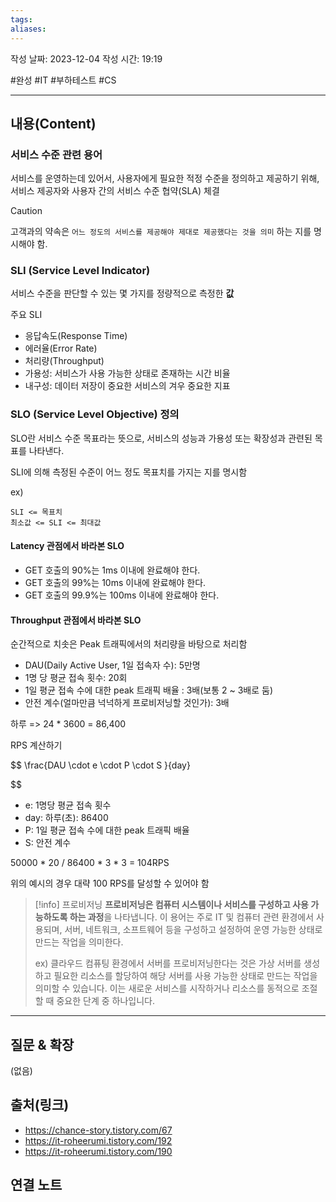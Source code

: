 ```yaml
---
tags: 
aliases:
---
```

작성 날짜: 2023-12-04
작성 시간: 19:19

#완성 #IT #부하테스트 #CS

----
## 내용(Content)

### 서비스 수준 관련 용어

서비스를 운영하는데 있어서, 사용자에게 필요한 적정 수준을 정의하고 제공하기 위해, 서비스 제공자와 사용자 간의 서비스 수준 협약(SLA) 체결

>[!caution]
>고객과의 약속은  `어느 정도의 서비스를 제공해야 제대로 제공했다는 것을 의미` 하는 지를 명시해야 함.


### SLI (Service Level Indicator)
서비스 수준을 판단할 수 있는 몇 가지를 정량적으로 측정한 **값**

주요 SLI

- 응답속도(Response Time)
- 에러율(Error Rate)
- 처리량(Throughput)
- 가용성: 서비스가 사용 가능한 상태로 존재하는 시간 비율
- 내구성: 데이터 저장이 중요한 서비스의 겨우 중요한 지표
### SLO (Service Level Objective) 정의

SLO란 서비스 수준 목표라는 뜻으로, 서비스의 성능과 가용성 또는 확장성과 관련된 목표를 나타낸다.

SLI에 의해 측정된 수준이 어느 정도 목표치를 가지는 지를 명시함

ex) 
```text
SLI <= 목표치
최소값 <= SLI <= 최대값
```
#### Latency 관점에서 바라본 SLO
- GET 호출의 90%는 1ms 이내에 완료해야 한다.
- GET 호출의 99%는 10ms 이내에 완료해야 한다.
- GET 호출의 99.9%는 100ms 이내에 완료해야 한다.

#### Throughput 관점에서 바라본 SLO
순간적으로 치솟은 Peak 트래픽에서의 처리량을 바탕으로 처리함

- DAU(Daily Active User, 1일 접속자 수): 5만명
- 1명 당 평균 접속 횟수: 20회
- 1일 평균 접속 수에 대한 peak 트래픽 배율 : 3배(보통 2 ~ 3배로 둠)
- 안전 계수(얼마만큼 넉넉하게 프로비저닝할 것인가): 3배

하루 => 24 * 3600 = 86,400

RPS 계산하기

$$ \frac{DAU \cdot e \cdot P \cdot S }{day}
	
$$
- e: 1명당 평균 접속 횟수
- day: 하루(초): 86400
- P: 1일 평균 접속 수에 대한 peak 트래픽 배율
- S: 안전 계수

50000 * 20 / 86400 * 3 * 3 = 104RPS

위의 예시의 경우 대략 100 RPS를 달성할 수 있어야 함


>[!info] 프로비저닝
>**프로비저닝은 컴퓨터 시스템이나 서비스를 구성하고 사용 가능하도록 하는 과정**을 나타냅니다. 이 용어는 주로 IT 및 컴퓨터 관련 환경에서 사용되며, 서버, 네트워크, 소프트웨어 등을 구성하고 설정하여 운영 가능한 상태로 만드는 작업을 의미한다.
>
>ex) 클라우드 컴퓨팅 환경에서 서버를 프로비저닝한다는 것은 가상 서버를 생성하고 필요한 리소스를 할당하여 해당 서버를 사용 가능한 상태로 만드는 작업을 의미할 수 있습니다. 이는 새로운 서비스를 시작하거나 리소스를 동적으로 조절할 때 중요한 단계 중 하나입니다.


****

## 질문 & 확장

(없음)

## 출처(링크)
- https://chance-story.tistory.com/67
- https://it-roheerumi.tistory.com/192
- https://it-roheerumi.tistory.com/190
## 연결 노트










